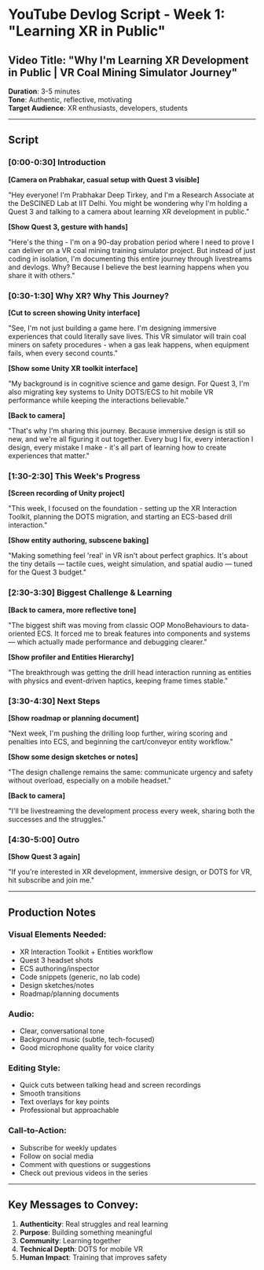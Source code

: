 # YouTube Devlog Script - Week 1: "Learning XR in Public"

## Video Title: "Why I'm Learning XR Development in Public | VR Coal Mining Simulator Journey"

**Duration**: 3-5 minutes  
**Tone**: Authentic, reflective, motivating  
**Target Audience**: XR enthusiasts, developers, students

---

## Script

### [0:00-0:30] Introduction

**[Camera on Prabhakar, casual setup with Quest 3 visible]**

"Hey everyone! I'm Prabhakar Deep Tirkey, and I'm a Research Associate at the DeSCINED Lab at IIT Delhi. You might be wondering why I'm holding a Quest 3 and talking to a camera about learning XR development in public."

**[Show Quest 3, gesture with hands]**

"Here's the thing - I'm on a 90-day probation period where I need to prove I can deliver on a VR coal mining training simulator project. But instead of just coding in isolation, I'm documenting this entire journey through livestreams and devlogs. Why? Because I believe the best learning happens when you share it with others."

### [0:30-1:30] Why XR? Why This Journey?

**[Cut to screen showing Unity interface]**

"See, I'm not just building a game here. I'm designing immersive experiences that could literally save lives. This VR simulator will train coal miners on safety procedures - when a gas leak happens, when equipment fails, when every second counts."

**[Show some Unity XR toolkit interface]**

"My background is in cognitive science and game design. For Quest 3, I'm also migrating key systems to Unity DOTS/ECS to hit mobile VR performance while keeping the interactions believable."

**[Back to camera]**

"That's why I'm sharing this journey. Because immersive design is still so new, and we're all figuring it out together. Every bug I fix, every interaction I design, every mistake I make - it's all part of learning how to create experiences that matter."

### [1:30-2:30] This Week's Progress

**[Screen recording of Unity project]**

"This week, I focused on the foundation - setting up the XR Interaction Toolkit, planning the DOTS migration, and starting an ECS-based drill interaction."

**[Show entity authoring, subscene baking]**

"Making something feel 'real' in VR isn't about perfect graphics. It's about the tiny details — tactile cues, weight simulation, and spatial audio — tuned for the Quest 3 budget."

### [2:30-3:30] Biggest Challenge & Learning

**[Back to camera, more reflective tone]**

"The biggest shift was moving from classic OOP MonoBehaviours to data-oriented ECS. It forced me to break features into components and systems — which actually made performance and debugging clearer."

**[Show profiler and Entities Hierarchy]**

"The breakthrough was getting the drill head interaction running as entities with physics and event-driven haptics, keeping frame times stable."

### [3:30-4:30] Next Steps

**[Show roadmap or planning document]**

"Next week, I'm pushing the drilling loop further, wiring scoring and penalties into ECS, and beginning the cart/conveyor entity workflow."

**[Show some design sketches or notes]**

"The design challenge remains the same: communicate urgency and safety without overload, especially on a mobile headset."

**[Back to camera]**

"I'll be livestreaming the development process every week, sharing both the successes and the struggles."

### [4:30-5:00] Outro

**[Show Quest 3 again]**

"If you're interested in XR development, immersive design, or DOTS for VR, hit subscribe and join me."

---

## Production Notes

### Visual Elements Needed:
- XR Interaction Toolkit + Entities workflow
- Quest 3 headset shots
- ECS authoring/inspector
- Code snippets (generic, no lab code)
- Design sketches/notes
- Roadmap/planning documents

### Audio:
- Clear, conversational tone
- Background music (subtle, tech-focused)
- Good microphone quality for voice clarity

### Editing Style:
- Quick cuts between talking head and screen recordings
- Smooth transitions
- Text overlays for key points
- Professional but approachable

### Call-to-Action:
- Subscribe for weekly updates
- Follow on social media
- Comment with questions or suggestions
- Check out previous videos in the series

---

## Key Messages to Convey:

1. **Authenticity**: Real struggles and real learning
2. **Purpose**: Building something meaningful
3. **Community**: Learning together
4. **Technical Depth**: DOTS for mobile VR
5. **Human Impact**: Training that improves safety
